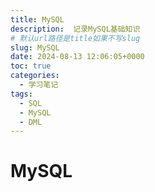 ```yaml
---
title: MySQL
description:  记录MySQL基础知识
# 默认url路径是title如果不写slug
slug: MySQL
date: 2024-08-13 12:06:05+0000
toc: true
categories:
  - 学习笔记
tags:
  - SQL
  - MySQL
  - DML
---
```


# MySQL
